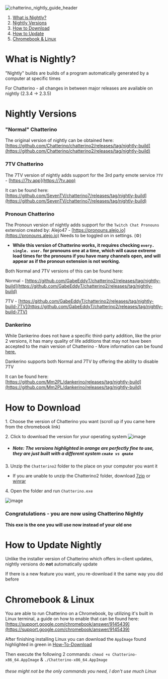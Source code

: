 ![chatterino_nightly_guide_header](https://user-images.githubusercontent.com/41973452/137709360-3364e5b3-93ce-40ca-a062-590174a3436f.png)


1. [What is Nightly?](#what-is-nightly)
2. [Nightly Versions](#nightly-versions)
3. [How to Download](#how-to-download)
4. [How to Update](#how-to-update)
5. [Chromebook & Linux](#chromebook-support)


# What is Nightly? <a name="what-is-nightly"></a>

"Nightly" builds are builds of a program automatically generated by a computer at specific times

For Chatterino - all changes in between major releases are available on nightly (2.3.4 -> 2.3.5)

# Nightly Versions <a name="nightly-versions"></a>

### "Normal" Chatterino
The original version of nightly can be obtained here: 
[https://github.com/Chatterino/chatterino2/releases/tag/nightly-build](https://github.com/Chatterino/chatterino2/releases/tag/nightly-build) 

### 7TV Chatterino
The 7TV version of nightly adds support for the 3rd party emote service `7TV` - [https://7tv.app](https://7tv.app)

It can be found here: [https://github.com/SevenTV/chatterino7/releases/tag/nightly-build](https://github.com/SevenTV/chatterino7/releases/tag/nightly-build)

### Pronoun Chatterino
The Pronoun version of nightly adds support for the `Twitch Chat Pronouns` extension 
created by: Alejo47 - [https://pronouns.alejo.io](https://pronouns.alejo.io) 
Needs to be toggled on in settings. (⚙️)

- **While this version of Chatterino works, it requires checking `every. single. user.` for pronouns one at a time, which will cause extreme load times for the pronouns if you have many channels open, and will appear as if the pronoun extension is not working.**

Both Normal and 7TV versions of this can be found here:

Normal - [https://github.com/GabeEddyT/chatterino2/releases/tag/nightly-build](https://github.com/GabeEddyT/chatterino2/releases/tag/nightly-build)

7TV - [https://github.com/GabeEddyT/chatterino2/releases/tag/nightly-build-7TV](https://github.com/GabeEddyT/chatterino2/releases/tag/nightly-build-7TV)

### Dankerino
While Dankerino does not have a specific third-party addition, like the prior 2 versions, it has many quality of life additions that may not have been accepted to the main version of Chatterino
\- More information can be found [here.](https://github.com/Mm2PL/dankerino#readme)

Dankerino supports both Normal and 7TV by offering the ability to disable 7TV

It can be found here: [https://github.com/Mm2PL/dankerino/releases/tag/nightly-build](https://github.com/Mm2PL/dankerino/releases/tag/nightly-build)

# How to Download <a name="how-to-download"></a>
1\. Choose the version of Chatterino you want (scroll up if you came here from the chromebook link)

2\. Click to download the version for your operating system
![image](https://user-images.githubusercontent.com/41973452/137698742-c90413f1-8387-4dd1-b372-927931dab685.png)




- ##### Note: The versions highlighted in orange are perfectly fine to use, they are just built with a different system `cmake vs qmake`




3\. Unzip the `Chatterino2` folder to the place on your computer you want it




- If you are unable to unzip the Chatterino2 folder, download [7zip](https://www.7-zip.org/download.html) or [winrar](https://www.win-rar.com/download.html)




4\. Open the folder and run `Chatterino.exe`


![image](https://user-images.githubusercontent.com/41973452/137692756-711d5c54-c126-4e06-99af-d86768efa3f1.png)

### Congratulations - you are now using Chatterino Nightly
**This exe is the one you will use now instead of your old one**


# How to Update Nightly <a name="how-to-update"></a>
Unlike the installer version of Chatterino which offers in-client updates, nightly versions do **not** automatically update
 
If there is a new feature you want, you re-download it the same way you did before


# Chromebook & Linux <a name="chromebook-support"></a>
You are able to run Chatterino on a Chromebook, by utilizing it's built in Linux terminal, a guide on how to enable that can be found here: [https://support.google.com/chromebook/answer/9145439](https://support.google.com/chromebook/answer/9145439)

After finishing installing Linux you can download the `AppImage` found highlighted in green in
[How-To-Download](#how-to-download)

Then execute the following 2 commands:
`chmod +x Chatterino-x86_64.AppImage` & `./Chatterino-x86_64.AppImage`

###### *these might not be the only commands you need, I don't use much Linux*